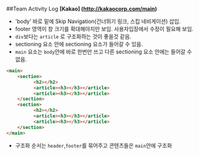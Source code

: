 ##Team Activity Log
**[Kakao] (http://kakaocorp.com/main)**
* 'body' 바로 밑에 Skip Navigation(건너뛰기 링크, 스킵 네비게이션) 삽입.
* footer 영역이 창 크기를 확대해야지만 보임. 사용자입장에서 수정이 필요해 보임.
* `div`보다는 `article` 로 구조화하는 것이 좋을것 같음.
* sectioning 요소 안에 sectioning 요소가 들어갈 수 있음.
* `main` 요소는 `body`안에 바로 한번만 쓰고 다른 sectioning 요소 안에는 들어갈 수 없음.

```html
<main>
    <section>
          <h2></h2>
          <article><h3></h3></article>
          <article><h3></h3></article>
    </section>
    <section>
          <h2></h2>
          <article><h3></h3></article>
          <article><h3></h3></article>
    </section>
</main>
```

* 구조화 순서는 `header`,`footer`를 묶어주고 콘텐츠들은 `main`안에 구조화

